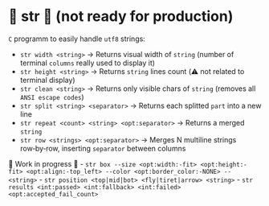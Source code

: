 
# 🚧 str 🚧 (not ready for production)

`C` programm to easily handle `utf8` strings:
- `str width <string>` → Returns visual width of `string` (number of terminal `columns` really used to display it)
- `str height <string>` → Returns `string` lines count (⚠️ not related to terminal display)
- `str clean <string>` → Returns only visible chars of `string` (removes all `ANSI escape codes`)
- `str split <string> <separator>` → Returns each splitted `part` into a new line
- `str repeat <count> <string> <opt:separator>` → Returns a merged `string`
- `str row <strings> <opt:separator>` → Merges N multiline strings row‑by‑row, inserting `separator` between columns

🚧 Work in progress 🚧
    - `str box --size <opt:width:-fit> <opt:height:-fit> <opt:align:-top_left> --color <opt:border_color:-NONE> -- <string>`
    - `str position <top|mid|bot> <fly|tiret|arrow> <string>`
    - `str results <int:passed> <int:fallback> <int:failed> <opt:accepted_fail_count>`

